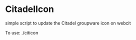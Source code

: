 # CitadelIcon
simple script to update the Citadel groupware icon on webcit

To use:
./citicon <icon file>

